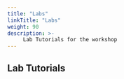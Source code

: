 ```yaml
---
title: "Labs"
linkTitle: "Labs"
weight: 90
description: >-
     Lab Tutorials for the workshop
---
```


## Lab Tutorials
